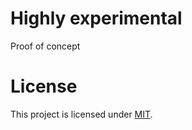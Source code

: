 # Highly experimental

Proof of concept

# License

This project is licensed under [MIT](https://github.com/jantimon/handlebars-to-ecmascript/blob/master/LICENSE).
